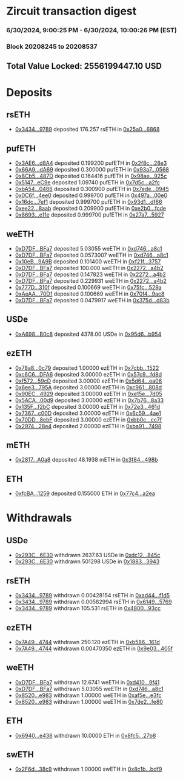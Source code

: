# Zircuit transaction digest
### 6/30/2024, 9:00:25 PM - 6/30/2024, 10:00:26 PM (EST)
### Block 20208245 to 20208537

## Total Value Locked: 2556199447.10 USD

# Deposits
## rsETH
- [0x3434...9789](https://etherscan.io/address/0x34349c5569e7B846c3558961552D2202760A9789) deposited 176.257 rsETH in [0x25a0...6868](https://etherscan.io/tx/0x34349c5569e7B846c3558961552D2202760A9789)
## pufETH
- [0x3AE6...d8A4](https://etherscan.io/address/0x3AE69F2A1A665E3B91B3940325ce216c8050d8A4) deposited 0.199200 pufETH in [0x2f8c...28e3](https://etherscan.io/tx/0x3AE69F2A1A665E3B91B3940325ce216c8050d8A4)
- [0x66A9...dA69](https://etherscan.io/address/0x66A9B4aa270B987054D372D9Bcd4E67e0A1DdA69) deposited 0.300000 pufETH in [0x93a7...0568](https://etherscan.io/tx/0x66A9B4aa270B987054D372D9Bcd4E67e0A1DdA69)
- [0x8Cb5...487D](https://etherscan.io/address/0x8Cb5Fc547E30Fc68E24993Cd130797914177487D) deposited 0.164416 pufETH in [0x98ae...925c](https://etherscan.io/tx/0x8Cb5Fc547E30Fc68E24993Cd130797914177487D)
- [0x5147...eC9e](https://etherscan.io/address/0x514796e94a64A5cEC78CcA14B813Ee998bbCeC9e) deposited 1.09740 pufETH in [0x7d5c...a2fc](https://etherscan.io/tx/0x514796e94a64A5cEC78CcA14B813Ee998bbCeC9e)
- [0xbA54...0488](https://etherscan.io/address/0xbA549b96C31C817Cec3B4810a85109Ed13400488) deposited 0.300900 pufETH in [0x7ede...0945](https://etherscan.io/tx/0xbA549b96C31C817Cec3B4810a85109Ed13400488)
- [0x0C6f...4ee0](https://etherscan.io/address/0x0C6f8e11428E7fC62d53D6d64eC988B8cF424ee0) deposited 0.999700 pufETH in [0x497a...00e0](https://etherscan.io/tx/0x0C6f8e11428E7fC62d53D6d64eC988B8cF424ee0)
- [0x16dc...7ef1](https://etherscan.io/address/0x16dc580A60e56FBB639F0d369ddf2307881A7ef1) deposited 0.999700 pufETH in [0x93d1...df66](https://etherscan.io/tx/0x16dc580A60e56FBB639F0d369ddf2307881A7ef1)
- [0xee22...8aab](https://etherscan.io/address/0xee224f96FFDcAe3D9A25f1695b36e10269c08aab) deposited 0.209900 pufETH in [0xe2b0...fcde](https://etherscan.io/tx/0xee224f96FFDcAe3D9A25f1695b36e10269c08aab)
- [0x8693...e11e](https://etherscan.io/address/0x8693003c7a415d2Dc1561440446363DC2AAfe11e) deposited 0.999700 pufETH in [0x27a7...5927](https://etherscan.io/tx/0x8693003c7a415d2Dc1561440446363DC2AAfe11e)
## weETH
- [0xD7DF...BFa7](https://etherscan.io/address/0xD7DF7E085214743530afF339aFC420c7c720BFa7) deposited 5.03055 weETH in [0xd746...a8c1](https://etherscan.io/tx/0xD7DF7E085214743530afF339aFC420c7c720BFa7)
- [0xD7DF...BFa7](https://etherscan.io/address/0xD7DF7E085214743530afF339aFC420c7c720BFa7) deposited 0.0573007 weETH in [0xd746...a8c1](https://etherscan.io/tx/0xD7DF7E085214743530afF339aFC420c7c720BFa7)
- [0x10eB...9A9B](https://etherscan.io/address/0x10eB74E3BF7aa53C4ce96468A318e5813DCB9A9B) deposited 0.101400 weETH in [0xf21f...3757](https://etherscan.io/tx/0x10eB74E3BF7aa53C4ce96468A318e5813DCB9A9B)
- [0xD7DF...BFa7](https://etherscan.io/address/0xD7DF7E085214743530afF339aFC420c7c720BFa7) deposited 100.000 weETH in [0x2272...a4b2](https://etherscan.io/tx/0xD7DF7E085214743530afF339aFC420c7c720BFa7)
- [0xD7DF...BFa7](https://etherscan.io/address/0xD7DF7E085214743530afF339aFC420c7c720BFa7) deposited 0.147823 weETH in [0x2272...a4b2](https://etherscan.io/tx/0xD7DF7E085214743530afF339aFC420c7c720BFa7)
- [0xD7DF...BFa7](https://etherscan.io/address/0xD7DF7E085214743530afF339aFC420c7c720BFa7) deposited 0.229931 weETH in [0x2272...a4b2](https://etherscan.io/tx/0xD7DF7E085214743530afF339aFC420c7c720BFa7)
- [0x777D...310f](https://etherscan.io/address/0x777D6F46FD95D501b3BFA892CeF6Cc298DC2310f) deposited 0.100669 weETH in [0x75fc...529a](https://etherscan.io/tx/0x777D6F46FD95D501b3BFA892CeF6Cc298DC2310f)
- [0xAeAA...70D1](https://etherscan.io/address/0xAeAA59F7FF11c931AcDdcd73f7C0BBf3120370D1) deposited 0.100669 weETH in [0x70f4...9ac8](https://etherscan.io/tx/0xAeAA59F7FF11c931AcDdcd73f7C0BBf3120370D1)
- [0xD7DF...BFa7](https://etherscan.io/address/0xD7DF7E085214743530afF339aFC420c7c720BFa7) deposited 0.0479917 weETH in [0x375d...d83b](https://etherscan.io/tx/0xD7DF7E085214743530afF339aFC420c7c720BFa7)
## USDe
- [0xA698...B0c8](https://etherscan.io/address/0xA69805398d1E1eABB67127bB824BeA1223ebB0c8) deposited 4378.00 USDe in [0x95d6...b954](https://etherscan.io/tx/0xA69805398d1E1eABB67127bB824BeA1223ebB0c8)
## ezETH
- [0x78a8...0c79](https://etherscan.io/address/0x78a8CE55D9d0EEbC4be0c41645284A4E9C5b0c79) deposited 1.00000 ezETH in [0x7cbb...1522](https://etherscan.io/tx/0x78a8CE55D9d0EEbC4be0c41645284A4E9C5b0c79)
- [0xc6C6...DFA6](https://etherscan.io/address/0xc6C6808Ed534A5c7bdf4F3d738056D737514DFA6) deposited 3.00000 ezETH in [0x57c9...fd8d](https://etherscan.io/tx/0xc6C6808Ed534A5c7bdf4F3d738056D737514DFA6)
- [0xf572...59cD](https://etherscan.io/address/0xf57231769a0Ae48D8dc6a6398B063644bf3259cD) deposited 3.00000 ezETH in [0x5d64...ea06](https://etherscan.io/tx/0xf57231769a0Ae48D8dc6a6398B063644bf3259cD)
- [0x6ee3...795A](https://etherscan.io/address/0x6ee328614270b0E622dB8189A2eA138DFBAA795A) deposited 3.00000 ezETH in [0xc961...808d](https://etherscan.io/tx/0x6ee328614270b0E622dB8189A2eA138DFBAA795A)
- [0x90EC...4929](https://etherscan.io/address/0x90ECA95b6Dc6b2D5CE3E7Ffd3de0FEbE355C4929) deposited 3.00000 ezETH in [0xe15e...7d05](https://etherscan.io/tx/0x90ECA95b6Dc6b2D5CE3E7Ffd3de0FEbE355C4929)
- [0x5ACA...00d9](https://etherscan.io/address/0x5ACAc9A4EC287307aef677cB9fDbaA3B032800d9) deposited 3.00000 ezETH in [0x7b76...8a33](https://etherscan.io/tx/0x5ACAc9A4EC287307aef677cB9fDbaA3B032800d9)
- [0x135F...f2bC](https://etherscan.io/address/0x135F156CAAd8BeFDF2De4EC68D16383e5Bb1f2bC) deposited 3.00000 ezETH in [0x72e3...461d](https://etherscan.io/tx/0x135F156CAAd8BeFDF2De4EC68D16383e5Bb1f2bC)
- [0x7367...c00D](https://etherscan.io/address/0x7367DA0e0649e9cf7dbA0d073037028678Edc00D) deposited 3.00000 ezETH in [0x6c59...4ae1](https://etherscan.io/tx/0x7367DA0e0649e9cf7dbA0d073037028678Edc00D)
- [0x70DD...8ebF](https://etherscan.io/address/0x70DD98AE2AD0c1B69f4c19564694f106E6B08ebF) deposited 3.00000 ezETH in [0xbb0c...cc7f](https://etherscan.io/tx/0x70DD98AE2AD0c1B69f4c19564694f106E6B08ebF)
- [0x2974...28e4](https://etherscan.io/address/0x2974Cc673Bd358e3aeE2bC4b6849E1B82d6928e4) deposited 2.00000 ezETH in [0xba91...7498](https://etherscan.io/tx/0x2974Cc673Bd358e3aeE2bC4b6849E1B82d6928e4)
## mETH
- [0x2817...A0a8](https://etherscan.io/address/0x28177B138fdeC353c1DA1858798c52AC0bE0A0a8) deposited 48.1938 mETH in [0x3f84...498b](https://etherscan.io/tx/0x28177B138fdeC353c1DA1858798c52AC0bE0A0a8)
## ETH
- [0xfcBA...1259](https://etherscan.io/address/0xfcBA4Ae8F19a06e240Ad94509d0Ba1c4F5C21259) deposited 0.155000 ETH in [0x77c4...a2ea](https://etherscan.io/tx/0xfcBA4Ae8F19a06e240Ad94509d0Ba1c4F5C21259)
# Withdrawals
## USDe
- [0x293C...6E30](https://etherscan.io/address/0x293C6937D8D82e05B01335F7B33FBA0c8e256E30) withdrawn 2637.63 USDe in [0xdc12...845c](https://etherscan.io/tx/0x293C6937D8D82e05B01335F7B33FBA0c8e256E30)
- [0x293C...6E30](https://etherscan.io/address/0x293C6937D8D82e05B01335F7B33FBA0c8e256E30) withdrawn 501298 USDe in [0x1883...3943](https://etherscan.io/tx/0x293C6937D8D82e05B01335F7B33FBA0c8e256E30)
## rsETH
- [0x3434...9789](https://etherscan.io/address/0x34349c5569e7B846c3558961552D2202760A9789) withdrawn 0.00428154 rsETH in [0xad44...f1d5](https://etherscan.io/tx/0x34349c5569e7B846c3558961552D2202760A9789)
- [0x3434...9789](https://etherscan.io/address/0x34349c5569e7B846c3558961552D2202760A9789) withdrawn 0.00582994 rsETH in [0x6149...5769](https://etherscan.io/tx/0x34349c5569e7B846c3558961552D2202760A9789)
- [0x3434...9789](https://etherscan.io/address/0x34349c5569e7B846c3558961552D2202760A9789) withdrawn 105.531 rsETH in [0x4800...93cc](https://etherscan.io/tx/0x34349c5569e7B846c3558961552D2202760A9789)
## ezETH
- [0x7A49...4744](https://etherscan.io/address/0x7A493Be5c2ce014cD049Bf178a1ac0Db1B434744) withdrawn 250.120 ezETH in [0xb586...161d](https://etherscan.io/tx/0x7A493Be5c2ce014cD049Bf178a1ac0Db1B434744)
- [0x7A49...4744](https://etherscan.io/address/0x7A493Be5c2ce014cD049Bf178a1ac0Db1B434744) withdrawn 0.00470350 ezETH in [0x9e03...405f](https://etherscan.io/tx/0x7A493Be5c2ce014cD049Bf178a1ac0Db1B434744)
## weETH
- [0xD7DF...BFa7](https://etherscan.io/address/0xD7DF7E085214743530afF339aFC420c7c720BFa7) withdrawn 12.6741 weETH in [0xd410...9f41](https://etherscan.io/tx/0xD7DF7E085214743530afF339aFC420c7c720BFa7)
- [0xD7DF...BFa7](https://etherscan.io/address/0xD7DF7E085214743530afF339aFC420c7c720BFa7) withdrawn 5.03055 weETH in [0xd746...a8c1](https://etherscan.io/tx/0xD7DF7E085214743530afF339aFC420c7c720BFa7)
- [0x8520...e983](https://etherscan.io/address/0x8520Feed7CdC4905b7B5C3986b19642A456ce983) withdrawn 1.00000 weETH in [0xaf5e...e3fc](https://etherscan.io/tx/0x8520Feed7CdC4905b7B5C3986b19642A456ce983)
- [0x8520...e983](https://etherscan.io/address/0x8520Feed7CdC4905b7B5C3986b19642A456ce983) withdrawn 1.00000 weETH in [0x7de2...fe80](https://etherscan.io/tx/0x8520Feed7CdC4905b7B5C3986b19642A456ce983)
## ETH
- [0x6940...e438](https://etherscan.io/address/0x6940547006Cf68999BeB95d47B784aFa5354e438) withdrawn 10.0000 ETH in [0x8fc5...27b8](https://etherscan.io/tx/0x6940547006Cf68999BeB95d47B784aFa5354e438)
## swETH
- [0x2F6d...38c9](https://etherscan.io/address/0x2F6dfe5a28B3F1b6cb4C7873DC1041E1494E38c9) withdrawn 1.00000 swETH in [0x8c1b...bdf9](https://etherscan.io/tx/0x2F6dfe5a28B3F1b6cb4C7873DC1041E1494E38c9)
